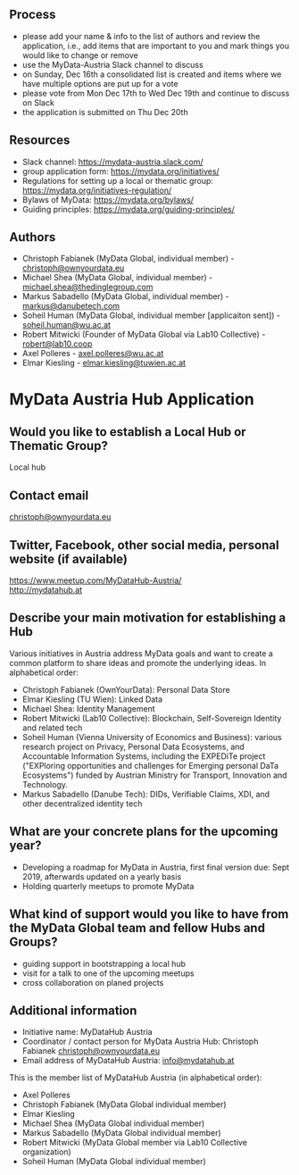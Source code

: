 ﻿## Process
* please add your name & info to the list of authors and review the application, i.e., add items that are important to you and mark things you would like to change or remove
* use the MyData-Austria Slack channel to discuss
* on Sunday, Dec 16th a consolidated list is created and items where we have multiple options are put up for a vote
* please vote from Mon Dec 17th to Wed Dec 19th and continue to discuss on Slack
* the application is submitted on Thu Dec 20th


## Resources
* Slack channel: https://mydata-austria.slack.com/
* group application form: https://mydata.org/initiatives/
* Regulations for setting up a local or thematic group: https://mydata.org/initiatives-regulation/
* Bylaws of MyData: https://mydata.org/bylaws/
* Guiding principles: https://mydata.org/guiding-principles/


## Authors
* Christoph Fabianek (MyData Global, individual member) - christoph@ownyourdata.eu  
* Michael Shea (MyData Global, individual member) - michael.shea@thedinglegroup.com  
* Markus Sabadello (MyData Global, individual member) - markus@danubetech.com
* Soheil Human (MyData Global, individual member [applicaiton sent]) - soheil.human@wu.ac.at
* Robert Mitwicki (Founder of MyData Global via Lab10 Collective) - robert@lab10.coop
* Axel Polleres - axel.polleres@wu.ac.at
* Elmar Kiesling - elmar.kiesling@tuwien.ac.at


# MyData Austria Hub Application


## Would you like to establish a Local Hub or Thematic Group?
Local hub  


## Contact email
christoph@ownyourdata.eu


## Twitter, Facebook, other social media, personal website (if available)
https://www.meetup.com/MyDataHub-Austria/  
http://mydatahub.at  


## Describe your main motivation for establishing a Hub
Various initiatives in Austria address MyData goals and want to create a common platform to share ideas and promote the underlying ideas. In alphabetical order:
- Christoph Fabianek (OwnYourData): Personal Data Store
- Elmar Kiesling (TU Wien): Linked Data
- Michael Shea: Identity Management
- Robert Mitwicki (Lab10 Collective): Blockchain, Self-Sovereign Identity and related tech
- Soheil Human (Vienna University of Economics and Business): various research project on Privacy, Personal Data Ecosystems, and Accountable Information Systems, including the EXPEDiTe project ("EXPloring opportunities and challenges for Emerging personal DaTa Ecosystems") funded by Austrian Ministry for Transport, Innovation and Technology.
- Markus Sabadello (Danube Tech): DIDs, Verifiable Claims, XDI, and other decentralized identity tech


## What are your concrete plans for the upcoming year?
- Developing a roadmap for MyData in Austria, first final version due: Sept 2019, afterwards updated on a yearly basis
- Holding quarterly meetups to promote MyData


## What kind of support would you like to have from the MyData Global team and fellow Hubs and Groups?
- guiding support in bootstrapping a local hub  
- visit for a talk to one of the upcoming meetups  
- cross collaboration on planed projects  


## Additional information
- Initiative name: MyDataHub Austria  
- Coordinator / contact person for MyData Austria Hub: Christoph Fabianek <christoph@ownyourdata.eu>  
- Email address of MyDataHub Austria: info@mydatahub.at  

This is the member list of MyDataHub Austria (in alphabetical order):
* Axel Polleres
* Christoph Fabianek (MyData Global individual member)  
* Elmar Kiesling
* Michael Shea (MyData Global individual member)  
* Markus Sabadello (MyData Global individual member)
* Robert Mitwicki (MyData Global member via Lab10 Collective organization)
* Soheil Human (MyData Global individual member)
